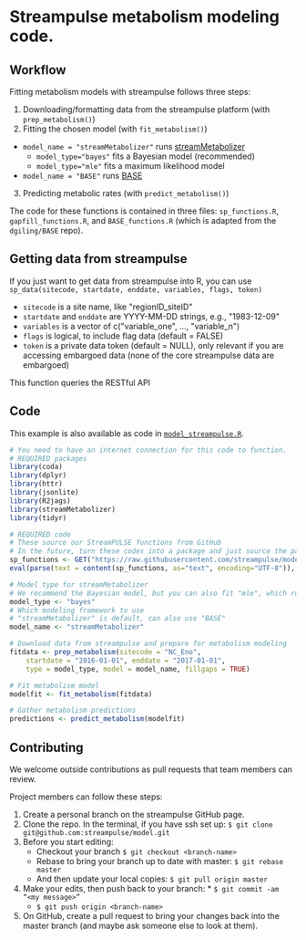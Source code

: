 # Streampulse metabolism modeling code.

## Workflow
Fitting metabolism models with streampulse follows three steps:

1. Downloading/formatting data from the streampulse platform (with `prep_metabolism()`)
2. Fitting the chosen model (with `fit_metabolism()`)
  * `model_name = "streamMetabolizer"` runs [streamMetabolizer](https://github.com/USGS-R/streamMetabolizer)
    - `model_type="bayes"` fits a Bayesian model (recommended)
    - `model_type="mle"` fits a maximum likelihood model
  * `model_name = "BASE"` runs [BASE](https://github.com/dgiling/BASE)
3. Predicting metabolic rates (with `predict_metabolism()`)

The code for these functions is contained in three files: `sp_functions.R`, `gapfill_functions.R`, and `BASE_functions.R` (which is adapted from the `dgiling/BASE` repo).

## Getting data from streampulse
If you just want to get data from streampulse into R, you can use `sp_data(sitecode, startdate, enddate, variables, flags, token)`
* `sitecode` is a site name, like "regionID_siteID"
* `startdate` and `enddate` are YYYY-MM-DD strings, e.g., "1983-12-09"
* `variables` is a vector of c("variable_one", ..., "variable_n")
* `flags` is logical, to include flag data (default = FALSE)
* `token` is a private data token (default = NULL), only relevant if you are accessing embargoed data (none of the core streampulse data are embargoed)

This function queries the RESTful API

## Code
This example is also available as code in [`model_streampulse.R`](https://github.com/streampulse/model/blob/master/model_streampulse.R).

```r
# You need to have an internet connection for this code to function.
# REQUIRED packages
library(coda)
library(dplyr)
library(httr)
library(jsonlite)
library(R2jags)
library(streamMetabolizer)
library(tidyr)

# REQUIRED code
# These source our StreamPULSE functions from GitHub
# In the future, turn these codes into a package and just source the package...
sp_functions <- GET("https://raw.githubusercontent.com/streampulse/model/master/sp_functions.R")
eval(parse(text = content(sp_functions, as="text", encoding="UTF-8")), envir= .GlobalEnv)

# Model type for streamMetabolizer
# We recommend the Bayesian model, but you can also fit "mle", which runs much faster.
model_type <- "bayes"
# Which modeling framework to use
# "streamMetabolizer" is default, can also use "BASE"
model_name <- "streamMetabolizer"

# Download data from streampulse and prepare for metabolism modeling
fitdata <- prep_metabolism(sitecode = "NC_Eno",
    startdate = "2016-01-01", enddate = "2017-01-01",
    type = model_type, model = model_name, fillgaps = TRUE)

# Fit metabolism model
modelfit <- fit_metabolism(fitdata)

# Gather metabolism predictions
predictions <- predict_metabolism(modelfit)
```

## Contributing
We welcome outside contributions as pull requests that team members can review.

Project members can follow these steps:
1. Create a personal branch on the streampulse GitHub page.
2. Clone the repo. In the terminal, if you have ssh set up: `$ git clone git@github.com:streampulse/model.git`
3. Before you start editing:
    * Checkout your branch `$ git checkout <branch-name>`
    * Rebase to bring your branch up to date with master: `$ git rebase master`
    * And then update your local copies: `$ git pull origin master`
4. Make your edits, then push back to your branch:
		* `$ git commit -am “<my message>”`
    * `$ git push origin <branch-name>`
5. On GitHub, create a pull request to bring your changes back into the master branch (and maybe ask someone else to look at them).
